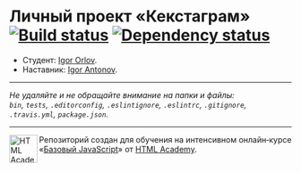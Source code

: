 # Личный проект «Кекстаграм» [![Build status][travis-image]][travis-url] [![Dependency status][dependency-image]][dependency-url]

* Студент: [Igor Orlov](https://up.htmlacademy.ru/javascript/7/user/183831).
* Наставник: [Igor Antonov](https://htmlacademy.ru/profile/id3162).

---

_Не удаляйте и не обращайте внимание на папки и файлы:_<br>
_`bin`, `tests`, `.editorconfig`, `.eslintignore`, `.eslintrc`, `.gitignore`, `.travis.yml`, `package.json`._

---

<a href="https://htmlacademy.ru/intensive/javascript"><img align="left" width="50" height="50" title="HTML Academy" src="https://up.htmlacademy.ru/static/img/intensive/javascript/logo-for-github.svg"></a>

Репозиторий создан для обучения на интенсивном онлайн‑курсе «[Базовый JavaScript](https://htmlacademy.ru/intensive/javascript)» от [HTML Academy](https://htmlacademy.ru).

[travis-image]: https://travis-ci.org/htmlacademy-javascript/183831-kekstagram.svg?branch=master
[travis-url]: https://travis-ci.org/htmlacademy-javascript/183831-kekstagram
[dependency-image]: https://david-dm.org/htmlacademy-javascript/183831-kekstagram.svg?style=flat-square
[dependency-url]: https://david-dm.org/htmlacademy-javascript/183831-kekstagram
